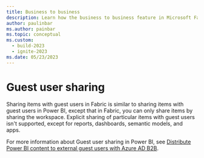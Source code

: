 ```yaml
---
title: Business to business
description: Learn how the business to business feature in Microsoft Fabric works.
author: paulinbar
ms.author: painbar
ms.topic: conceptual
ms.custom:
  - build-2023
  - ignite-2023
ms.date: 05/23/2023
---
```


# Guest user sharing

Sharing items with guest users in Fabric is similar to sharing items with guest users in Power BI, except that in Fabric, you can only share items by sharing the workspace. Explicit sharing of particular items with guest users isn't supported, except for reports, dashboards, semantic models, and apps.

For more information about Guest user sharing in Power BI, see [Distribute Power BI content to external guest users with Azure AD B2B](/power-bi/enterprise/service-admin-azure-ad-b2b).
